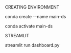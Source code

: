 CREATING ENVIRONMENT

conda create --name main-ds 

conda activate main-ds

STREAMLIT

streamlit run dashboard.py
